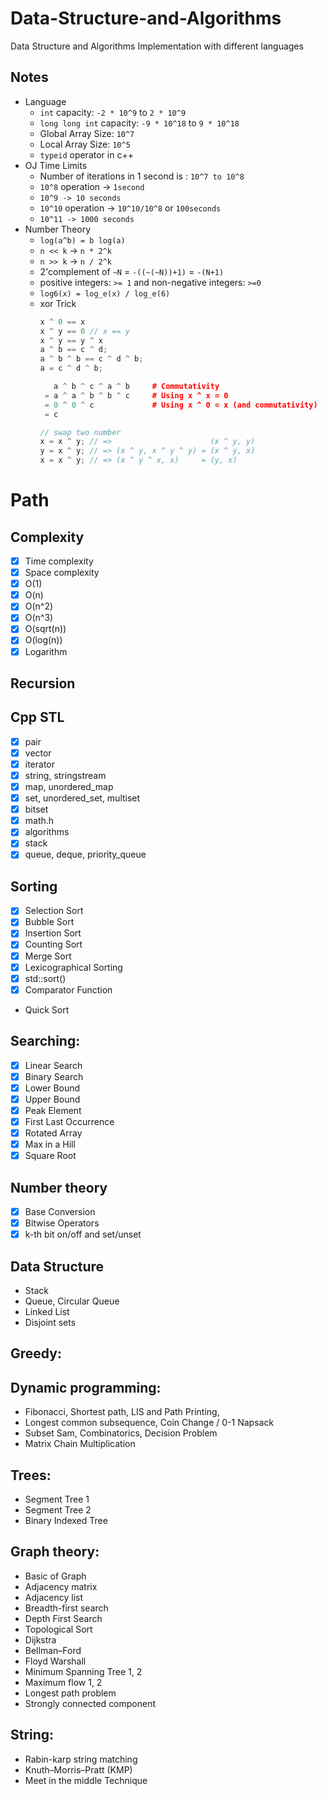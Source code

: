 # Data-Structure-and-Algorithms

Data Structure and Algorithms Implementation with different languages

<!-- ## Started CP: `12/05/2021` -->

## Notes

- Language
  - `int` capacity: `-2 * 10^9` to `2 * 10^9`
  - `long long int` capacity: `-9 * 10^18` to `9 * 10^18`
  - Global Array Size: `10^7`
  - Local Array Size: `10^5`
  - `typeid` operator in c++
- OJ Time Limits
  - Number of iterations in 1 second is : `10^7 to 10^8`
  - `10^8` operation -> `1second`
  - `10^9 -> 10 seconds`
  - `10^10` operation -> `10^10/10^8` or `100seconds`
  - `10^11 -> 1000 seconds`
- Number Theory
  - `log(a^b) = b log(a)`
  - `n << k` -> `n * 2^k`
  - `n >> k` -> `n / 2^k`
  - 2'complement of `~N` = `-((~(~N))+1)` = `-(N+1)`
  - positive integers: `>= 1` and non-negative integers: `>=0`
  - `log6(x) = log_e(x) / log_e(6)`
  - xor Trick
    ```c++
    x ^ 0 == x
    x ^ y == 0 // x == y
    x ^ y == y ^ x
    a ^ b == c ^ d;
    a ^ b ^ b == c ^ d ^ b;
    a = c ^ d ^ b;
    ```
    ```c++
       a ^ b ^ c ^ a ^ b     # Commutativity
     = a ^ a ^ b ^ b ^ c     # Using x ^ x = 0
     = 0 ^ 0 ^ c             # Using x ^ 0 = x (and commutativity)
     = c
    ```
    ```c++
    // swap two number
    x = x ^ y; // =>                      (x ^ y, y)
    y = x ^ y; // => (x ^ y, x ^ y ^ y) = (x ^ y, x)
    x = x ^ y; // => (x ^ y ^ x, x)     = (y, x)
    ```

# Path

## Complexity

- [x] Time complexity
- [x] Space complexity
- [x] O(1)
- [x] O(n)
- [x] O(n^2)
- [x] O(n^3)
- [x] O(sqrt(n))
- [x] O(log(n))
- [x] Logarithm

## Recursion

## Cpp STL

- [x] pair
- [x] vector
- [x] iterator
- [x] string, stringstream
- [x] map, unordered_map
- [x] set, unordered_set, multiset
- [x] bitset
- [x] math.h
- [x] algorithms
- [x] stack
- [x] queue, deque, priority_queue

## Sorting

- [x] Selection Sort
- [x] Bubble Sort
- [x] Insertion Sort
- [x] Counting Sort
- [x] Merge Sort
- [x] Lexicographical Sorting
- [x] std::sort()
- [x] Comparator Function
- Quick Sort

## Searching:

- [x] Linear Search
- [x] Binary Search
- [x] Lower Bound
- [x] Upper Bound
- [x] Peak Element
- [x] First Last Occurrence
- [x] Rotated Array
- [x] Max in a Hill
- [x] Square Root

## Number theory

- [x] Base Conversion
- [x] Bitwise Operators
- [x] k-th bit on/off and set/unset

## Data Structure

- Stack
- Queue, Circular Queue
- Linked List
- Disjoint sets

## Greedy:

## Dynamic programming:

- Fibonacci, Shortest path, LIS and Path Printing,
- Longest common subsequence, Coin Change / 0-1 Napsack
- Subset Sam, Combinatorics, Decision Problem
- Matrix Chain Multiplication

## Trees:

- Segment Tree 1
- Segment Tree 2
- Binary Indexed Tree

## Graph theory:

- Basic of Graph
- Adjacency matrix
- Adjacency list
- Breadth-first search
- Depth First Search
- Topological Sort
- Dijkstra
- Bellman–Ford
- Floyd Warshall
- Minimum Spanning Tree 1, 2
- Maximum flow 1, 2
- Longest path problem
- Strongly connected component

## String:

- Rabin-karp string matching
- Knuth–Morris–Pratt (KMP)
- Meet in the middle Technique
